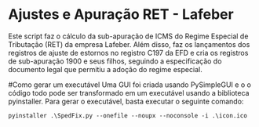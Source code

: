 # Ajustes e Apuração RET - Lafeber
Este script faz o cálculo da sub-apuração de ICMS do Regime Especial de Tributação (RET) da empresa Lafeber.
Além disso, faz os lançamentos dos registros de ajuste de estornos no registro C197 da EFD e cria os registros de sub-apuração 1900 e seus filhos, seguindo a especificação do documento legal que permitiu a adoção do regime especial.

#Como gerar um executável
Uma GUI foi criada usando PySimpleGUI e o o código todo pode ser transformado em um executável usando a biblioteca pyinstaller.
Para gerar o executável, basta executar o seguinte comando:

```pyinstaller .\SpedFix.py --onefile --noupx --noconsole -i .\icon.ico```
